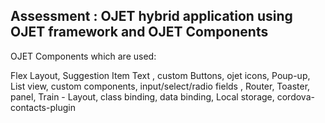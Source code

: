 Assessment : OJET hybrid application using OJET framework and OJET Components
-----------------------------------------------------------------

OJET Components which are used:

Flex Layout, 
Suggestion Item Text ,
custom Buttons, 
ojet icons,
Poup-up,
List view, 
custom components,
input/select/radio fields ,
Router, 
Toaster,
panel,
Train - Layout, 
class binding,
data binding,
Local storage,
cordova-contacts-plugin
